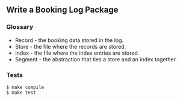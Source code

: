 ## Write a Booking Log Package

### Glossary

* Record - the booking data stored in the log.
* Store - the file where the records are stored.
* Index - the file where the index entries are stored.
* Segment - the abstraction that ties a store and an index together.

### Tests

```shell
$ make compile
$ make test
```
